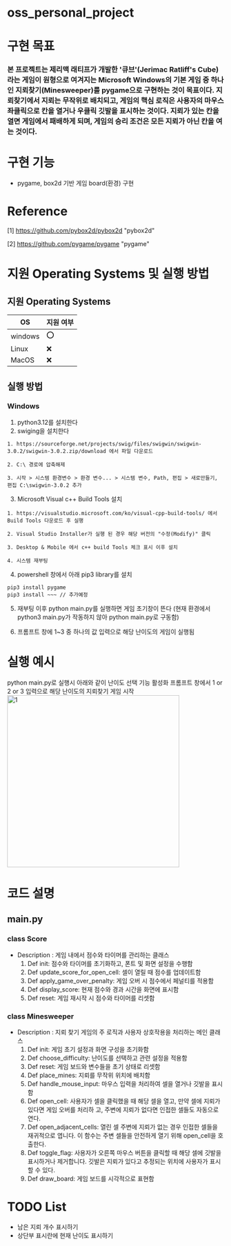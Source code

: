 # oss_personal_project

# 구현 목표
###  본 프로젝트는 제리맥 래티프가 개발한 '큐브'(Jerimac Ratliff's Cube)라는 게임이 원형으로 여겨지는 Microsoft Windows의 기본 게임 중 하나인 지뢰찾기(Minesweeper)를 pygame으로 구현하는 것이 목표이다. 지뢰찾기에서 지뢰는 무작위로 배치되고, 게임의 핵심 로직은 사용자의 마우스 좌클릭으로 칸을 열거나 우클릭 깃발을 표시하는 것이다. 지뢰가 있는 칸을 열면 게임에서 패배하게 되며, 게임의 승리 조건은 모든 지뢰가 아닌 칸을 여는 것이다.

# 구현 기능
* pygame, box2d 기반 게임 board(환경) 구현

# Reference
[1] https://github.com/pybox2d/pybox2d "pybox2d" 

[2] https://github.com/pygame/pygame "pygame"

# 지원 Operating Systems 및 실행 방법

## 지원 Operating Systems
|OS| 지원 여부 |
|-----|--------|
|windows | :o:  |
| Linux  | :x: |
|MacOS  | :x:  |

## 실행 방법
### Windows

1. python3.12를 설치한다
2. swiging을 설치한다
```
1. https://sourceforge.net/projects/swig/files/swigwin/swigwin-3.0.2/swigwin-3.0.2.zip/download 에서 파일 다운로드

2. C:\ 경로에 압축해제

3. 시작 > 시스템 환경변수 > 환경 변수... > 시스템 변수, Path, 편집 > 새로만들기, 편집 C:\swigwin-3.0.2 추가 
```
3. Microsoft Visual c++ Build Tools 설치
```
1. https://visualstudio.microsoft.com/ko/visual-cpp-build-tools/ 에서   Build Tools 다운로드 후 실행

2. Visual Studio Installer가 실행 된 경우 해당 버전의 "수정(Modify)" 클릭

3. Desktop & Mobile 에서 c++ build Tools 체크 표시 이후 설치

4. 시스템 재부팅
```
4. powershell 창에서 아래 pip3 library를 설치

```
pip3 install pygame
pip3 install ~~~ // 추가예정
```

5. 재부팅 이후 python main.py를 실행하면 게임 초기창이 뜬다 (현재 환경에서 python3 main.py가 작동하지 않아 python main.py로 구동함)

6. 프롬프트 창에 1~3 중 하나의 값 입력으로 해당 난이도의 게임이 실행됨


# 실행 예시
python main.py로 실행시 아래와 같이 난이도 선택 기능 활성화
프롬프트 창에서 1 or 2 or 3 입력으로 해당 난이도의 지뢰찾기 게임 시작
<img width="399" alt="1" src="https://github.com/aiden0105/oss_personal_project/assets/54185322/8bdad159-1aa3-4991-ae84-09b2b3fb5cd2">



# 코드 설명
## main.py
### class Score
- Description : 게임 내에서 점수와 타이머를 관리하는 클래스
  1. Def init: 점수와 타이머를 초기화하고, 폰트 및 화면 설정을 수행함
  2. Def update_score_for_open_cell: 셀이 열릴 때 점수를 업데이트함
  3. Def apply_game_over_penalty: 게임 오버 시 점수에서 페널티를 적용함
  4. Def display_score: 현재 점수와 경과 시간을 화면에 표시함
  5. Def reset: 게임 재시작 시 점수와 타이머를 리셋함

### class Minesweeper
- Description : 지뢰 찾기 게임의 주 로직과 사용자 상호작용을 처리하는 메인 클래스
  1. Def init: 게임 초기 설정과 화면 구성을 초기화함
  2. Def choose_difficulty: 난이도를 선택하고 관련 설정을 적용함
  3. Def reset: 게임 보드와 변수들을 초기 상태로 리셋함
  4. Def place_mines: 지뢰를 무작위 위치에 배치함
  5. Def handle_mouse_input: 마우스 입력을 처리하여 셀을 열거나 깃발을 표시함
  6. Def open_cell: 사용자가 셀을 클릭했을 때 해당 셀을 열고, 만약 셀에 지뢰가 있다면 게임 오버를 처리하 고, 주변에 지뢰가 없다면 인접한 셀들도 자동으로 연다.
  7. Def open_adjacent_cells: 열린 셀 주변에 지뢰가 없는 경우 인접한 셀들을 재귀적으로 엽니다. 이 함수는 주변 셀들을 안전하게 열기 위해 open_cell을 호출한다.
  8. Def toggle_flag: 사용자가 오른쪽 마우스 버튼을 클릭할 때 해당 셀에 깃발을 표시하거나 제거합니다. 깃발은 지뢰가 있다고 추정되는 위치에 사용자가 표시할 수 있다.
  9. Def draw_board: 게임 보드를 시각적으로 표현함
 

# TODO List
* 남은 지뢰 개수 표시하기
* 상단부 표시란에 현재 난이도 표시하기
